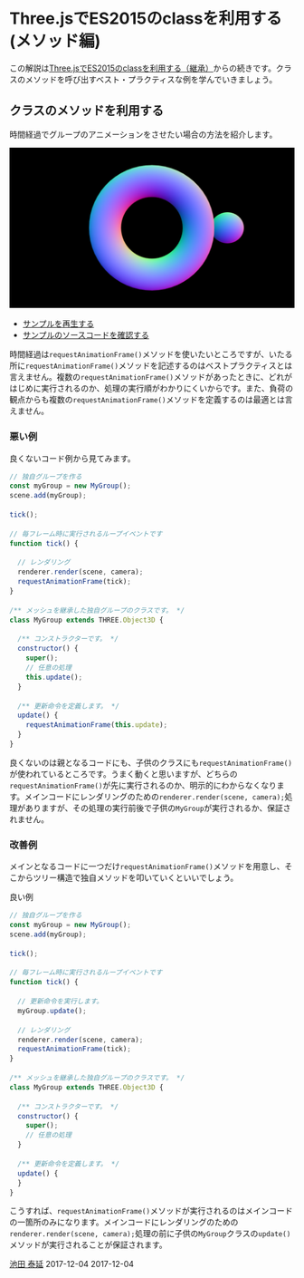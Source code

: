 # Three.jsでES2015のclassを利用する(メソッド編)


この解説は[Three.jsでES2015のclassを利用する（継承）](class.md)からの続きです。クラスのメソッドを呼び出すベスト・プラクティスな例を学んでいきましょう。


## クラスのメソッドを利用する

時間経過でグループのアニメーションをさせたい場合の方法を紹介します。

![](../imgs/class_update.png)

- [サンプルを再生する](https://ics-creative.github.io/tutorial-three/samples/class_update.html)
- [サンプルのソースコードを確認する](../samples/class_update.html)

時間経過は`requestAnimationFrame()`メソッドを使いたいところですが、いたる所に`requestAnimationFrame()`メソッドを記述するのはベストプラクティスとは言えません。複数の`requestAnimationFrame()`メソッドがあったときに、どれがはじめに実行されるのか、処理の実行順がわかりにくいからです。また、負荷の観点からも複数の`requestAnimationFrame()`メソッドを定義するのは最適とは言えません。

### 悪い例

良くないコード例から見てみます。

```js
// 独自グループを作る
const myGroup = new MyGroup();
scene.add(myGroup);

tick();

// 毎フレーム時に実行されるループイベントです
function tick() {

  // レンダリング
  renderer.render(scene, camera);
  requestAnimationFrame(tick);
}

/** メッシュを継承した独自グループのクラスです。 */
class MyGroup extends THREE.Object3D {

  /** コンストラクターです。 */
  constructor() {
    super();
    // 任意の処理
    this.update();
  }

  /** 更新命令を定義します。 */
  update() {
    requestAnimationFrame(this.update);
  }
}
```

良くないのは親となるコードにも、子供のクラスにも`requestAnimationFrame()`が使われているところです。うまく動くと思いますが、どちらの`requestAnimationFrame()`が先に実行されるのか、明示的にわからなくなります。メインコードにレンダリングのための`renderer.render(scene, camera);`処理がありますが、その処理の実行前後で子供の`MyGroup`が実行されるか、保証されません。

### 改善例

メインとなるコードに一つだけ`requestAnimationFrame()`メソッドを用意し、そこからツリー構造で独自メソッドを叩いていくといいでしょう。

良い例

```js
// 独自グループを作る
const myGroup = new MyGroup();
scene.add(myGroup);

tick();

// 毎フレーム時に実行されるループイベントです
function tick() {

  // 更新命令を実行します。
  myGroup.update();

  // レンダリング
  renderer.render(scene, camera);
  requestAnimationFrame(tick);
}

/** メッシュを継承した独自グループのクラスです。 */
class MyGroup extends THREE.Object3D {

  /** コンストラクターです。 */
  constructor() {
    super();
    // 任意の処理
  }

  /** 更新命令を定義します。 */
  update() {
  }
}
```

こうすれば、`requestAnimationFrame()`メソッドが実行されるのはメインコードの一箇所のみになります。メインコードにレンダリングのための`renderer.render(scene, camera);`処理の前に子供の`MyGroup`クラスの`update()`メソッドが実行されることが保証されます。

<article-author>[池田 泰延](https://twitter.com/clockmaker)</article-author>
<article-date-published>2017-12-04</article-date-published>
<article-date-modified>2017-12-04</article-date-modified>
